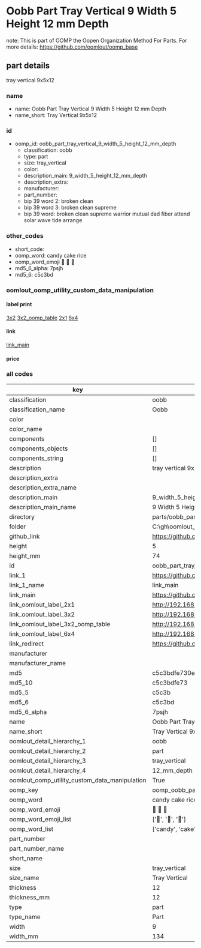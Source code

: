 # Oobb Part Tray Vertical 9 Width 5 Height 12 mm Depth  

note: This is part of OOMP the Oopen Organization Method For Parts. For more details: https://github.com/oomlout/oomp_base

##  part details
  



tray vertical 9x5x12



### name
* name: Oobb Part Tray Vertical 9 Width 5 Height 12 mm Depth
* name_short: Tray Vertical 9x5x12 
### id
* oomp_id: oobb_part_tray_vertical_9_width_5_height_12_mm_depth
  * classification: oobb
  * type: part
  * size: tray_vertical
  * color: 
  * description_main: 9_width_5_height_12_mm_depth
  * description_extra: 
  * manufacturer: 
  * part_number: 
  * bip 39 word 2: broken clean
  * bip 39 word 3: broken clean supreme
  * bip 39 word: broken clean supreme warrior mutual dad fiber attend solar wave tide arrange

### other_codes
* short_code: 
* oomp_word: candy cake rice
* oomp_word_emoji :candy: :cake: :rice:
* md5_6_alpha: 7psjh
* md5_6: c5c3bd






### oomlout_oomp_utility_custom_data_manipulation
#### label print
[3x2](http://192.168.1.245:1112/?label=oomp%207psjh)
[3x2_oomp_table](http://192.168.1.108:1112/?label=oomp%207psjh)
[2x1](http://192.168.1.242:1112/?label=oomp%207psjh)
[6x4](http://192.168.1.55:1112/?label=oomp%207psjh)    

#### link

[link_main](https://github.com/oomlout/oomlout_oobb_version_4_generated_parts/tree/main/navigation_oomp/oobb/part/tray_vertical/9_width_5_height_12_mm_depth/part)                              

#### price







### all codes 
| key | value |  
| --- | --- |  
| classification | oobb |  
| classification_name | Oobb |  
| color |  |  
| color_name |  |  
| components | [] |  
| components_objects | [] |  
| components_string | [] |  
| description | tray vertical 9x5x12 |  
| description_extra |  |  
| description_extra_name |  |  
| description_main | 9_width_5_height_12_mm_depth |  
| description_main_name | 9 Width 5 Height 12 mm Depth |  
| directory | parts/oobb_part_tray_vertical_9_width_5_height_12_mm_depth |  
| folder | C:\gh\oomlout_oobb_version_4_generated_parts\parts\oobb_part_tray_vertical_9_width_5_height_12_mm_depth |  
| github_link | https://github.com/oomlout/oomlout_oomp_part_src/tree/main/parts/oobb_part_tray_vertical_9_width_5_height_12_mm_depth |  
| height | 5 |  
| height_mm | 74 |  
| id | oobb_part_tray_vertical_9_width_5_height_12_mm_depth |  
| link_1 | https://github.com/oomlout/oomlout_oobb_version_4_generated_parts/tree/main/navigation_oomp/oobb/part/tray_vertical/9_width_5_height_12_mm_depth/part |  
| link_1_name | link_main |  
| link_main | https://github.com/oomlout/oomlout_oobb_version_4_generated_parts/tree/main/navigation_oomp/oobb/part/tray_vertical/9_width_5_height_12_mm_depth/part |  
| link_oomlout_label_2x1 | http://192.168.1.242:1112/?label=oomp%207psjh |  
| link_oomlout_label_3x2 | http://192.168.1.245:1112/?label=oomp%207psjh |  
| link_oomlout_label_3x2_oomp_table | http://192.168.1.108:1112/?label=oomp%207psjh |  
| link_oomlout_label_6x4 | http://192.168.1.55:1112/?label=oomp%207psjh |  
| link_redirect | https://github.com/oomlout/oomlout_oobb_version_4_generated_parts/tree/main/parts/oobb_tray_vertical_09_05_12 |  
| manufacturer |  |  
| manufacturer_name |  |  
| md5 | c5c3bdfe730e8ab4dbc91f75b3ca90e4 |  
| md5_10 | c5c3bdfe73 |  
| md5_5 | c5c3b |  
| md5_6 | c5c3bd |  
| md5_6_alpha | 7psjh |  
| name | Oobb Part Tray Vertical 9 Width 5 Height 12 mm Depth |  
| name_short | Tray Vertical 9x5x12  |  
| oomlout_detail_hierarchy_1 | oobb |  
| oomlout_detail_hierarchy_2 | part |  
| oomlout_detail_hierarchy_3 | tray_vertical |  
| oomlout_detail_hierarchy_4 | 12_mm_depth |  
| oomlout_oomp_utility_custom_data_manipulation | True |  
| oomp_key | oomp_oobb_part_tray_vertical_9_width_5_height_12_mm_depth |  
| oomp_word | candy cake rice |  
| oomp_word_emoji | :candy: :cake: :rice: |  
| oomp_word_emoji_list | [':candy:', ':cake:', ':rice:'] |  
| oomp_word_list | ['candy', 'cake', 'rice'] |  
| part_number |  |  
| part_number_name |  |  
| short_name |  |  
| size | tray_vertical |  
| size_name | Tray Vertical |  
| thickness | 12 |  
| thickness_mm | 12 |  
| type | part |  
| type_name | Part |  
| width | 9 |  
| width_mm | 134 |  
